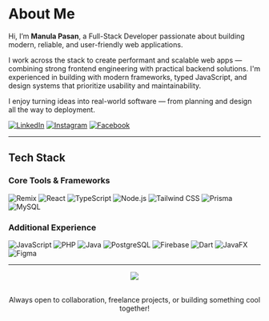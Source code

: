 # About Me

Hi, I’m **Manula Pasan**, a Full-Stack Developer passionate about building modern, reliable, and user-friendly web applications.

I work across the stack to create performant and scalable web apps — combining strong frontend engineering with practical backend solutions. I'm experienced in building with modern frameworks, typed JavaScript, and design systems that prioritize usability and maintainability.

I enjoy turning ideas into real-world software — from planning and design all the way to deployment.



[![LinkedIn](https://img.shields.io/badge/LinkedIn-%230077B5.svg?logo=linkedin&logoColor=white)](https://linkedin.com/in/manula-pasan)  [![Instagram](https://img.shields.io/badge/Instagram-%23E4405F.svg?logo=Instagram&logoColor=white)](https://instagram.com/m_an_ul_a) [![Facebook](https://img.shields.io/badge/Facebook-%231877F2.svg?logo=Facebook&logoColor=white)](https://facebook.com/manula.pasan.14)

---

## Tech Stack

### Core Tools & Frameworks
![Remix](https://img.shields.io/badge/Remix-%2317282F.svg?style=for-the-badge&logo=remix&logoColor=white)
![React](https://img.shields.io/badge/React-%2320232a.svg?style=for-the-badge&logo=react&logoColor=%2361DAFB)
![TypeScript](https://img.shields.io/badge/TypeScript-%23007ACC.svg?style=for-the-badge&logo=typescript&logoColor=white)
![Node.js](https://img.shields.io/badge/Node.js-%23339933.svg?style=for-the-badge&logo=node.js&logoColor=white)
![Tailwind CSS](https://img.shields.io/badge/TailwindCSS-%2306B6D4.svg?style=for-the-badge&logo=tailwindcss&logoColor=white)
![Prisma](https://img.shields.io/badge/Prisma-%230C344B.svg?style=for-the-badge&logo=prisma&logoColor=white)
![MySQL](https://img.shields.io/badge/MySQL-%234479A1.svg?style=for-the-badge&logo=mysql&logoColor=white)

### Additional Experience
![JavaScript](https://img.shields.io/badge/JavaScript-%23F7DF1E.svg?style=for-the-badge&logo=javascript&logoColor=black)
![PHP](https://img.shields.io/badge/PHP-%23777BB4.svg?style=for-the-badge&logo=php&logoColor=white)
![Java](https://img.shields.io/badge/Java-%23ED8B00.svg?style=for-the-badge&logo=openjdk&logoColor=white)
![PostgreSQL](https://img.shields.io/badge/PostgreSQL-%23336791.svg?style=for-the-badge&logo=postgresql&logoColor=white)
![Firebase](https://img.shields.io/badge/Firebase-%23FFCA28.svg?style=for-the-badge&logo=firebase&logoColor=black)
![Dart](https://img.shields.io/badge/Dart-%230175C2.svg?style=for-the-badge&logo=dart&logoColor=white)
![JavaFX](https://img.shields.io/badge/JavaFX-%23FF0000.svg?style=for-the-badge&logo=java&logoColor=white)
![Figma](https://img.shields.io/badge/Figma-%23F24E1E.svg?style=for-the-badge&logo=figma&logoColor=white)

---



<div align="center">

<!--
[![](https://github-readme-stats-nu-ten-77.vercel.app/api/top-langs/?username=Manula413&theme=dark&hide_border=false&include_all_commits=true&count_private=true&layout=compact)](https://github-readme-stats-nu-ten-77.vercel.app/api/top-langs/?username=Manula413&theme=dark&layout=compact&cache_seconds=60)
-->

![](https://github-readme-streak-stats.herokuapp.com/?user=Manula413&theme=dark&hide_border=false)

</div>


<div align="center">
<br> Always open to collaboration, freelance projects, or building something cool together!
</div>
